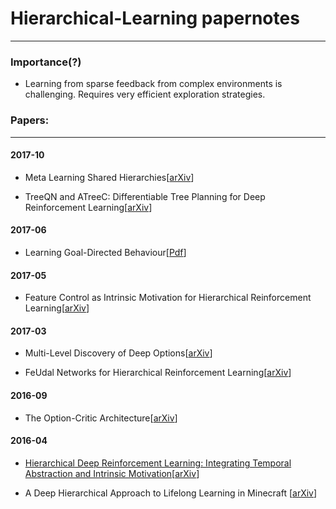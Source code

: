 # Hierarchical-Learning papernotes
---

### Importance(?)

  - Learning from sparse feedback from complex environments is challenging. Requires very efficient exploration strategies.

### Papers:
---
#### 2017-10
- Meta Learning Shared Hierarchies[[arXiv](https://arxiv.org/abs/1710.09767)]

- TreeQN and ATreeC: Differentiable Tree Planning for Deep Reinforcement Learning[[arXiv](https://arxiv.org/abs/1710.11417)]

#### 2017-06
- Learning Goal-Directed Behaviour[[Pdf](http://kth.diva-portal.org/smash/get/diva2:1136420/FULLTEXT01.pdf)]

#### 2017-05
- Feature Control as Intrinsic Motivation for Hierarchical Reinforcement Learning[[arXiv](https://arxiv.org/abs/1705.06769)]

#### 2017-03
- Multi-Level Discovery of Deep Options[[arXiv](https://arxiv.org/abs/1703.08294)]

- FeUdal Networks for Hierarchical Reinforcement Learning[[arXiv](https://arxiv.org/abs/1703.01161)]

#### 2016-09
- The Option-Critic Architecture[[arXiv](https://arxiv.org/abs/1609.05140)]

#### 2016-04
- [Hierarchical Deep Reinforcement Learning: Integrating Temporal Abstraction and Intrinsic Motivation](./HierarchicalDeepReinforcementLearningIntegratingTemporalAbstractionIntrinsicMotivation.md)[[arXiv](https://arxiv.org/abs/1604.06057)]

- A Deep Hierarchical Approach to Lifelong Learning in Minecraft [[arXiv](https://arxiv.org/abs/1604.07255)]
